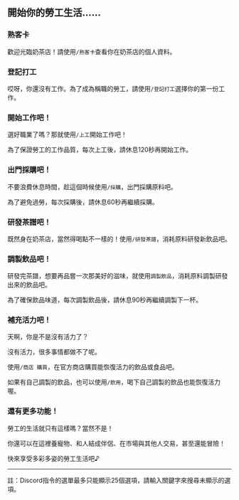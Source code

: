 ## 開始你的勞工生活……

### 熟客卡
歡迎光臨奶茶店！請使用`/熟客卡`查看你在奶茶店的個人資料。

### 登記打工
哎呀，你還沒有工作。為了成為稱職的勞工，請使用`/登記打工`選擇你的第一份工作。

### 開始工作吧！
選好職業了嗎？那就使用`/上工`開始工作吧！

為了保證勞工的工作品質，每次上工後，請休息120秒再開始工作。

### 出門採購吧！
不要浪費休息時間，趁這個時候使用`/採購`，出門採購原料吧。

為了避免過勞，每次採購後，請休息60秒再繼續採購。

### 研發茶譜吧！
既然身在奶茶店，當然得喝點不一樣的！使用`/研發茶譜`，消耗原料研發新飲品吧。

### 調製飲品吧！
研發完茶譜，想要再品嘗一次那美好的滋味，就使用`調製飲品`，消耗原料調製研發出來的飲品吧。

為了確保飲品味道，每次調製飲品後，請休息90秒再繼續調製下一杯。

### 補充活力吧！
天啊，你是不是沒有活力了？

沒有活力，很多事情都做不了呢。

使用`/商店 購買`，在官方商店購買能恢復活力的飲品或食品吧。

如果有自己調製的飲品，也可以使用`/飲用`，喝下自己調製的飲品也能恢復活力喔。

### 還有更多功能！

勞工的生活就只有這樣嗎？當然不是！

你還可以在這裡養寵物、和人結成伴侶、在市場與其他人交易，甚至還能冒險！

快來享受多彩多姿的勞工生活吧♪

***

註：Discord指令的選單最多只能顯示25個選項，請輸入關鍵字來搜尋未顯示的選項。

